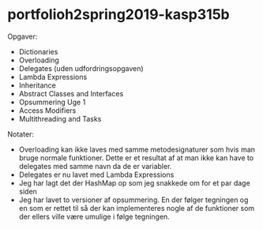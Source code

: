 # portfolioh2spring2019-kasp315b 

Opgaver:
 - Dictionaries
 - Overloading
 - Delegates (uden udfordringsopgaven)
 - Lambda Expressions
 - Inheritance
 - Abstract Classes and Interfaces
 - Opsummering Uge 1
 - Access Modifiers
 - Multithreading and Tasks


Notater:
 - Overloading kan ikke laves med samme metodesignaturer som hvis man bruge normale funktioner. Dette er et resultat af at man ikke kan have to delegates med samme navn da de er variabler.
 - Delegates er nu lavet med Lambda Expressions
 - Jeg har lagt det der HashMap op som jeg snakkede om for et par dage siden
 - Jeg har lavet to versioner af opsummering. En der følger tegningen og en som er rettet til så der kan implementeres nogle af de funktioner som der ellers ville være umulige i følge tegningen.